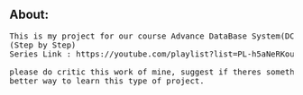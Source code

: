 <h2>About:</h2>

<pre>
This is my project for our course Advance DataBase System(DCIT55A) which is lead by our Professor Sir Henry Balanza, where we follow a series from Youtube
(Step by Step)
Series Link : https://youtube.com/playlist?list=PL-h5aNeRKouF5PMqk8aAR5Hz0VxkvE3Lj&si=SN9cAm-GS-YqxMWC

please do critic this work of mine, suggest if theres something that need to be change and help me find
better way to learn this type of project.
</pre>
